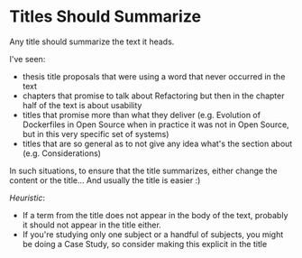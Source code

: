 
# Titles Should Summarize

Any title should summarize the text it heads. 

I've seen:
- thesis title proposals that were using a word that never occurred in the text
- chapters that promise to talk about Refactoring but then in the chapter half of the text is about usability
- titles that promise more than what they deliver (e.g. Evolution of Dockerfiles in Open Source when in practice it was not in Open Source, but in this very specific set of systems)
- titles that are so general as to not give any idea what's the section about (e.g. Considerations)

In such situations, to ensure that the title summarizes, either change the content or the title... And usually the title is easier :)


*Heuristic*: 
- If a term from the title does not appear in the body of the text, probably it should not appear in the title either.
- If you're studying only one subject or a handful of subjects, you might be doing a Case Study, so consider making this explicit in the title

